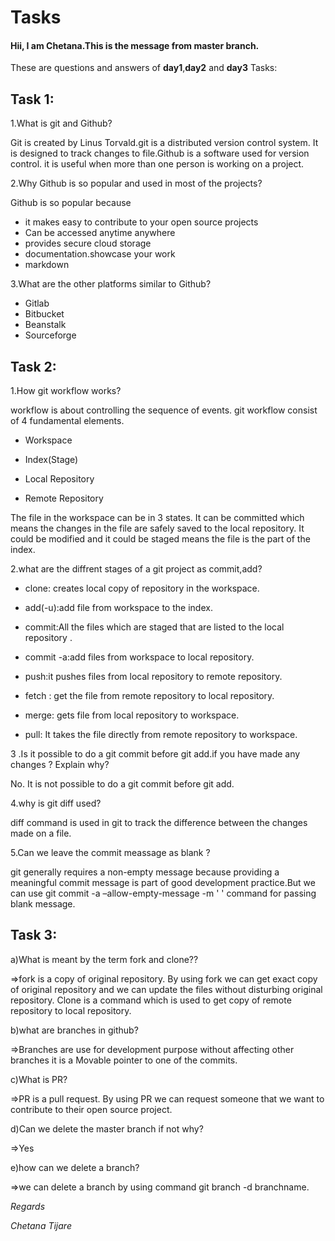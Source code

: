 # Tasks
<h4>Hii, I am Chetana.This is the message from master branch.</h4>

These are questions and answers of **day1**,**day2** and **day3** Tasks:


## Task 1:

1.What is git and Github?

 Git is created by Linus Torvald.git is a distributed version control system. It is designed to track changes to file.Github is a software used for version control. it is useful when more than one person is working on a project.




2.Why Github is so popular and used in most of the projects?

Github is so popular because 
* it makes easy to contribute to your open source projects
* Can be accessed anytime anywhere
* provides secure cloud storage
* documentation.showcase your work
* markdown


3.What are the other platforms similar to Github?
* Gitlab
* Bitbucket
* Beanstalk
* Sourceforge

## Task 2:

1.How git workflow works?
   
workflow is about  controlling the sequence of events.
git workflow consist of 4  fundamental elements.
	
* Workspace
	
* Index(Stage)
	
* Local Repository
	
* Remote Repository
    
The file in the workspace can be in 3 states. It can be committed which means the changes in the file are safely saved to the local repository. It could be modified and it could be staged means the file is the part of the index.

2.what are the diffrent stages of a git project as commit,add?

* clone: creates local copy of repository in the workspace.

* add(-u):add file from workspace to the index.

* commit:All the files which are staged that are listed to the local repository .

* commit -a:add files from workspace to local repository.

* push:it pushes files from local repository to remote repository.

* fetch : get the file from remote repository to local repository.

* merge: gets file from local repository to workspace.

* pull: It takes the file directly from remote repository to workspace.



3 .Is it possible to do a git commit before git add.if you have made any changes ? Explain why?
  
No. It is not possible to do a git commit before git add.


4.why is git diff used?

diff command is used in git to track the difference between the changes made on a file.


5.Can we leave the commit meassage as blank ?
   
git generally requires a non-empty message because providing a meaningful commit message is part of good development practice.But we can use  git commit -a –allow-empty-message -m ' ' command for passing blank message.

## Task 3:

a)What is meant by the term fork and clone??

=>fork is a copy of original repository. By using fork we can get exact copy of original repository and we can update the files without disturbing original repository.
Clone is a command which is used to get copy of remote repository to local repository.

b)what are branches in github?

=>Branches are use for development purpose without affecting other branches it is a 
Movable pointer to one of the commits.

c)What is PR?

=>PR is a pull request.
By using PR  we can request
 someone that we want to contribute to their open source project.

d)Can we delete the master branch if not why?

=>Yes

e)how can we delete a branch?

=>we can delete a branch by using command git branch -d branchname.



_Regards_

_Chetana Tijare_

